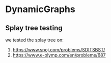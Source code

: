 # DynamicGraphs
## Splay tree testing
we tested the splay tree on:
1. https://www.spoj.com/problems/SDITSBST/
2. https://www.e-olymp.com/en/problems/687
